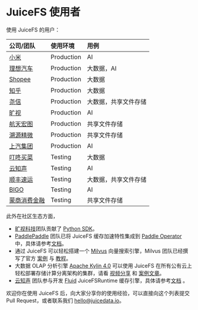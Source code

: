 # JuiceFS 使用者

使用 JuiceFS 的用户：

| 公司/团队                                        | 使用环境   | 用例                 |
| :---                                             | :---       | :---                 |
| [小米](https://www.mi.com)                       | Production | AI                   |
| [理想汽车](https://www.lixiang.com)              | Production | 大数据，AI           |
| [Shopee](https://shopee.com)                     | Production | 大数据               |
| [知乎](https://www.zhihu.com)                    | Production | 大数据               |
| [尧信](https://www.yaoxinhd.com)                 | Production | 大数据，共享文件存储 |
| [旷视](https://megvii.com)                       | Production | AI                   |
| [航天宏图](https://www.piesat.cn)                | Production | 共享文件存储         |
| [溯源精微](http://www.geneway.cn)                | Production | 共享文件存储         |
| [上汽集团](https://www.saicmotor.com/chinese/)     | Production | AI         |
| [叮咚买菜](https://www.100.me)                   | Testing    | 大数据               |
| [云知声](https://www.unisound.com)               | Testing    | AI                   |
| [顺丰速运](https://www.sf-express.com)           | Testing    | 大数据，共享文件存储 |
| [BIGO](https://bigo.tv)                          | Testing    | AI                   |
| [蒙商消费金融](https://www.mengshangxiaofei.com) | Testing    | 共享文件存储         |

此外在社区生态方面，

- [旷视科技](https://megvii.com)团队贡献了 [Python SDK](https://github.com/megvii-research/juicefs-python)。
- [PaddlePaddle](https://github.com/paddlepaddle/paddle) 团队已将 JuiceFS 缓存加速特性集成到 [Paddle Operator](https://github.com/PaddleFlow/paddle-operator) 中，具体请参考[文档](https://github.com/PaddleFlow/paddle-operator/blob/sampleset/docs/zh_CN/ext-overview.md)。
- 通过 JuiceFS 可以轻松搭建一个 [Milvus](https://milvus.io) 向量搜索引擎，Milvus 团队已经撰写了官方 [案例](https://zilliz.com/blog/building-a-milvus-cluster-based-on-juicefs) 与 [教程](https://tutorials.milvus.io/en-juicefs/index.html?index=..%2F..index#0)。
- 大数据 OLAP 分析引擎 [Apache Kylin 4.0](http://kylin.apache.org) 可以使用 JuiceFS 在所有公有云上轻松部署存储计算分离架构的集群，请看 [视频分享](https://www.bilibili.com/video/BV1c54y1W72S) 和 [案例文章](https://juicefs.com/blog/cn/posts/optimize-kylin-on-juicefs/)。
- [云知声](https://www.unisound.com) 团队参与开发 [Fluid](https://github.com/fluid-cloudnative/fluid) JuiceFSRuntime 缓存引擎，具体请参考[文档](https://github.com/fluid-cloudnative/fluid/blob/master/docs/zh/samples/juicefs_runtime.md) 。

欢迎你在使用 JuiceFS 后，向大家分享你的使用经验，可以直接向这个列表提交 Pull Request，或者联系我们 hello@juicedata.io。
